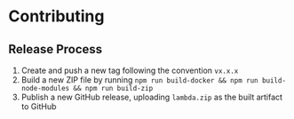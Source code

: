 # Contributing

## Release Process

1. Create and push a new tag following the convention `vx.x.x`
1. Build a new ZIP file by running `npm run build-docker && npm run build-node-modules && npm run build-zip`
1. Publish a new GitHub release, uploading `lambda.zip` as the built artifact to GitHub
